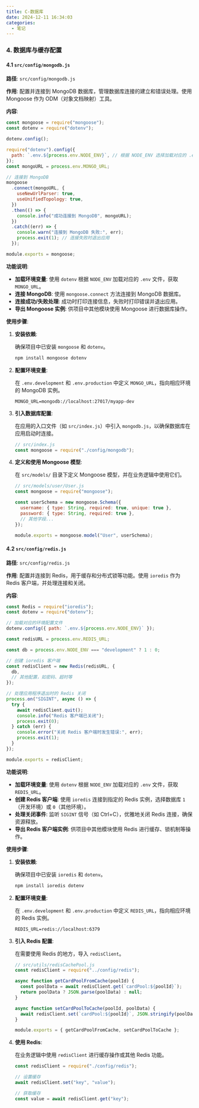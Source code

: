 ```yaml
---
title: C-数据库
date: 2024-12-11 16:34:03
categories: 
  - 笔记
---
```

### 4. 数据库与缓存配置

#### 4.1 `src/config/mongodb.js`

**路径**: `src/config/mongodb.js`

**作用**: 配置并连接到 MongoDB 数据库，管理数据库连接的建立和错误处理。使用 Mongoose 作为 ODM（对象文档映射）工具。

**内容**:

```javascript
const mongoose = require("mongoose");
const dotenv = require("dotenv");

dotenv.config();

require("dotenv").config({
  path: `.env.${process.env.NODE_ENV}`, // 根据 NODE_ENV 选择加载对应的 .env 文件
});
const mongoURL = process.env.MONGO_URL;

// 连接到 MongoDB
mongoose
  .connect(mongoURL, {
    useNewUrlParser: true,
    useUnifiedTopology: true,
  })
  .then(() => {
    console.info("成功连接到 MongoDB", mongoURL);
  })
  .catch((err) => {
    console.warn("连接到 MongoDB 失败:", err);
    process.exit(1); // 连接失败时退出应用
  });

module.exports = mongoose;
```

**功能说明**:

- **加载环境变量**: 使用 `dotenv` 根据 `NODE_ENV` 加载对应的 `.env` 文件，获取 `MONGO_URL`。
- **连接 MongoDB**: 使用 `mongoose.connect` 方法连接到 MongoDB 数据库。
- **连接成功/失败处理**: 成功时打印连接信息，失败时打印错误并退出应用。
- **导出 Mongoose 实例**: 供项目中其他模块使用 Mongoose 进行数据库操作。

**使用步骤**:

1. **安装依赖**:

   确保项目中已安装 `mongoose` 和 `dotenv`。

   ```bash
   npm install mongoose dotenv
   ```

2. **配置环境变量**:

   在 `.env.development` 和 `.env.production` 中定义 `MONGO_URL`，指向相应环境的 MongoDB 实例。

   ```dotenv
   MONGO_URL=mongodb://localhost:27017/myapp-dev
   ```

3. **引入数据库配置**:

   在应用的入口文件（如 `src/index.js`）中引入 `mongodb.js`，以确保数据库在应用启动时连接。

   ```javascript
   // src/index.js
   const mongoose = require("./config/mongodb");
   ```

4. **定义和使用 Mongoose 模型**:

   在 `src/models/` 目录下定义 Mongoose 模型，并在业务逻辑中使用它们。

   ```javascript
   // src/models/user/User.js
   const mongoose = require("mongoose");

   const userSchema = new mongoose.Schema({
     username: { type: String, required: true, unique: true },
     password: { type: String, required: true },
     // 其他字段...
   });

   module.exports = mongoose.model("User", userSchema);
   ```

#### 4.2 `src/config/redis.js`

**路径**: `src/config/redis.js`

**作用**: 配置并连接到 Redis，用于缓存和分布式锁等功能。使用 `ioredis` 作为 Redis 客户端，并处理连接和关闭。

**内容**:

```javascript
const Redis = require("ioredis");
const dotenv = require("dotenv");

// 加载对应的环境配置文件
dotenv.config({ path: `.env.${process.env.NODE_ENV}` });

const redisURL = process.env.REDIS_URL;

const db = process.env.NODE_ENV === "development" ? 1 : 0;

// 创建 ioredis 客户端
const redisClient = new Redis(redisURL, {
  db,
  // 其他配置，如密码、超时等
});

// 处理应用程序退出时的 Redis 关闭
process.on("SIGINT", async () => {
  try {
    await redisClient.quit();
    console.info("Redis 客户端已关闭");
    process.exit(0);
  } catch (err) {
    console.error("关闭 Redis 客户端时发生错误:", err);
    process.exit(1);
  }
});

module.exports = redisClient;
```

**功能说明**:

- **加载环境变量**: 使用 `dotenv` 根据 `NODE_ENV` 加载对应的 `.env` 文件，获取 `REDIS_URL`。
- **创建 Redis 客户端**: 使用 `ioredis` 连接到指定的 Redis 实例，选择数据库 `1`（开发环境）或 `0`（其他环境）。
- **处理关闭事件**: 监听 `SIGINT` 信号（如 Ctrl+C），优雅地关闭 Redis 连接，确保资源释放。
- **导出 Redis 客户端实例**: 供项目中其他模块使用 Redis 进行缓存、锁机制等操作。

**使用步骤**:

1. **安装依赖**:

   确保项目中已安装 `ioredis` 和 `dotenv`。

   ```bash
   npm install ioredis dotenv
   ```

2. **配置环境变量**:

   在 `.env.development` 和 `.env.production` 中定义 `REDIS_URL`，指向相应环境的 Redis 实例。

   ```dotenv
   REDIS_URL=redis://localhost:6379
   ```

3. **引入 Redis 配置**:

   在需要使用 Redis 的地方，导入 `redisClient`。

   ```javascript
   // src/utils/redisCachePool.js
   const redisClient = require("../config/redis");

   async function getCardPoolFromCache(poolId) {
     const poolData = await redisClient.get(`cardPool:${poolId}`);
     return poolData ? JSON.parse(poolData) : null;
   }

   async function setCardPoolToCache(poolId, poolData) {
     await redisClient.set(`cardPool:${poolId}`, JSON.stringify(poolData));
   }

   module.exports = { getCardPoolFromCache, setCardPoolToCache };
   ```

4. **使用 Redis**:

   在业务逻辑中使用 `redisClient` 进行缓存操作或其他 Redis 功能。

   ```javascript
   const redisClient = require("./config/redis");

   // 设置缓存
   await redisClient.set("key", "value");

   // 获取缓存
   const value = await redisClient.get("key");